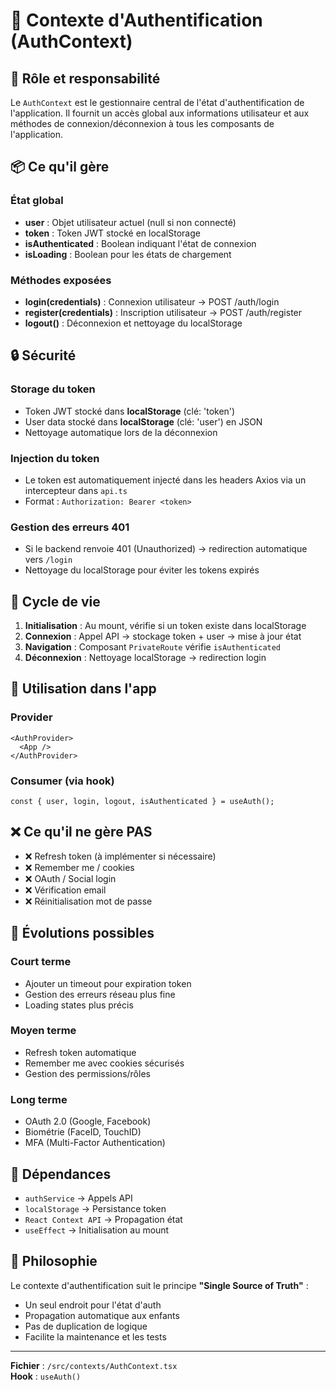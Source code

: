 # 🔐 Contexte d'Authentification (AuthContext)

## 🎯 Rôle et responsabilité

Le `AuthContext` est le gestionnaire central de l'état d'authentification de l'application. Il fournit un accès global aux informations utilisateur et aux méthodes de connexion/déconnexion à tous les composants de l'application.

## 📦 Ce qu'il gère

### État global
- **user** : Objet utilisateur actuel (null si non connecté)
- **token** : Token JWT stocké en localStorage
- **isAuthenticated** : Boolean indiquant l'état de connexion
- **isLoading** : Boolean pour les états de chargement

### Méthodes exposées
- **login(credentials)** : Connexion utilisateur → POST /auth/login
- **register(credentials)** : Inscription utilisateur → POST /auth/register
- **logout()** : Déconnexion et nettoyage du localStorage

## 🔒 Sécurité

### Storage du token
- Token JWT stocké dans **localStorage** (clé: 'token')
- User data stocké dans **localStorage** (clé: 'user') en JSON
- Nettoyage automatique lors de la déconnexion

### Injection du token
- Le token est automatiquement injecté dans les headers Axios via un intercepteur dans `api.ts`
- Format : `Authorization: Bearer <token>`

### Gestion des erreurs 401
- Si le backend renvoie 401 (Unauthorized) → redirection automatique vers `/login`
- Nettoyage du localStorage pour éviter les tokens expirés

## 🔄 Cycle de vie

1. **Initialisation** : Au mount, vérifie si un token existe dans localStorage
2. **Connexion** : Appel API → stockage token + user → mise à jour état
3. **Navigation** : Composant `PrivateRoute` vérifie `isAuthenticated`
4. **Déconnexion** : Nettoyage localStorage → redirection login

## 🧩 Utilisation dans l'app

### Provider
```tsx
<AuthProvider>
  <App />
</AuthProvider>
```

### Consumer (via hook)
```tsx
const { user, login, logout, isAuthenticated } = useAuth();
```

## ❌ Ce qu'il ne gère PAS

- ❌ Refresh token (à implémenter si nécessaire)
- ❌ Remember me / cookies
- ❌ OAuth / Social login
- ❌ Vérification email
- ❌ Réinitialisation mot de passe

## 🚀 Évolutions possibles

### Court terme
- Ajouter un timeout pour expiration token
- Gestion des erreurs réseau plus fine
- Loading states plus précis

### Moyen terme
- Refresh token automatique
- Remember me avec cookies sécurisés
- Gestion des permissions/rôles

### Long terme
- OAuth 2.0 (Google, Facebook)
- Biométrie (FaceID, TouchID)
- MFA (Multi-Factor Authentication)

## 🔗 Dépendances

- `authService` → Appels API
- `localStorage` → Persistance token
- `React Context API` → Propagation état
- `useEffect` → Initialisation au mount

## 🎨 Philosophie

Le contexte d'authentification suit le principe **"Single Source of Truth"** :
- Un seul endroit pour l'état d'auth
- Propagation automatique aux enfants
- Pas de duplication de logique
- Facilite la maintenance et les tests

---

**Fichier** : `/src/contexts/AuthContext.tsx`  
**Hook** : `useAuth()`

